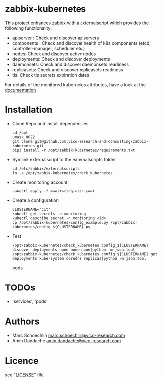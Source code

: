 zabbix-kubernetes
=================

This project enhances zabbix with a externalscript which provides the following functionality:

* apiserver : Check and discover apiservers
* components : Check and discover health of k8s components (etcd, controller-manager, scheduler etc.)
* nodes: Check and discover active nodes
* deployments: Check and discover deployments
* daemonsets: Check and discover daemonsets readiness
* replicasets: Check and discover replicasets readiness
* tls: Check tls secrets expiration dates

For details of the monitored kubernetes attributes, have a look at the [documentation](http://htmlpreview.github.io/?https://github.com/vico-research-and-consulting/zabbix-kubernetes/blob/master/template/documentation/custom_service_kubernetes.html)

Installation
=============


* Clone Repo and install dependencies
  ```
  cd /opt
  umask 0022
  git clone git@github.com:vico-research-and-consulting/zabbix-kubernetes.git
  pip3 install -r /opt/zabbix-kubernetes/requirements.txt
  ```
* Symlink externalscript to the externalscripts folder
  ```
  cd /etc/zabbix/externalscripts
  ln -s /opt/zabbix-kubernetes/check_kubernetes .
  ```
* Create monitoring account
  ```
  kubectl apply -f monitoring-user.yaml
  ```
* Create a configuration
  ```
  CLUSTERNAME="c1t"
  kubectl get secrets -n monitoring
  kubectl describe secret -n monitoring <id>
  cp /opt/zabbix-kubernetes/config_example.py /opt/zabbix-kubernetes/config_${CLUSTERNAME}.py
  ```
* Test 
  ```
  /opt/zabbix-kubernetes/check_kubernetes config_${CLUSTERNAME} discover deployments none none none|python -m json.tool
  /opt/zabbix-kubernetes/check_kubernetes config_${CLUSTERNAME} get deployments kube-system coredns replicas|python -m json.tool
  ```

  pods


TODOs
=====

- 'services', 'pods'

Authors
=======

- Marc Schoechlin <marc.schoechlin@vico-research.com>
- Amin Dandache <amin.dandache@vico-research.com>

Licence
=======

see "[LICENSE](./LICENSE)" file
